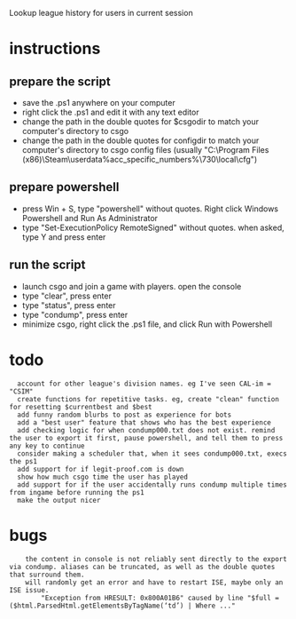 Lookup league history for users in current session

# instructions
## prepare the script
* save the .ps1 anywhere on your computer
* right click the .ps1 and edit it with any text editor
* change the path in the double quotes for $csgodir to match your computer's directory to csgo
* change the path in the double quotes for configdir to match your computer's directory to csgo config files (usually "C:\Program Files (x86)\Steam\userdata\%acc_specific_numbers%\730\local\cfg")

## prepare powershell
* press Win + S, type "powershell" without quotes. Right click Windows Powershell and Run As Administrator
* type "Set-ExecutionPolicy RemoteSigned" without quotes. when asked, type Y and press enter

## run the script
* launch csgo and join a game with players. open the console
* type "clear", press enter
* type "status", press enter
* type "condump", press enter
* minimize csgo, right click the .ps1 file, and click Run with Powershell
	
# todo
      account for other league's division names. eg I've seen CAL-im = "CSIM"
      create functions for repetitive tasks. eg, create "clean" function for resetting $currentbest and $best
      add funny random blurbs to post as experience for bots
      add a "best user" feature that shows who has the best experience
      add checking logic for when condump000.txt does not exist. remind the user to export it first, pause powershell, and tell them to press any key to continue
      consider making a scheduler that, when it sees condump000.txt, execs the ps1
      add support for if legit-proof.com is down
      show how much csgo time the user has played
      add support for if the user accidentally runs condump multiple times from ingame before running the ps1
      make the output nicer
      
# bugs
        the content in console is not reliably sent directly to the export via condump. aliases can be truncated, as well as the double quotes that surround them.
        will randomly get an error and have to restart ISE, maybe only an ISE issue.
            "Exception from HRESULT: 0x800A01B6" caused by line "$full = ($html.ParsedHtml.getElementsByTagName(‘td’) | Where ..."
